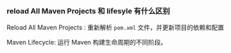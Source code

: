 ### reload All Maven Projects 和 lifesyle 有什么区别

Reload All Maven Projects :   重新解析 `pom.xml` 文件，并更新项目的依赖和配置

Maven Lifecycle:  运行 Maven 构建生命周期的不同阶段。